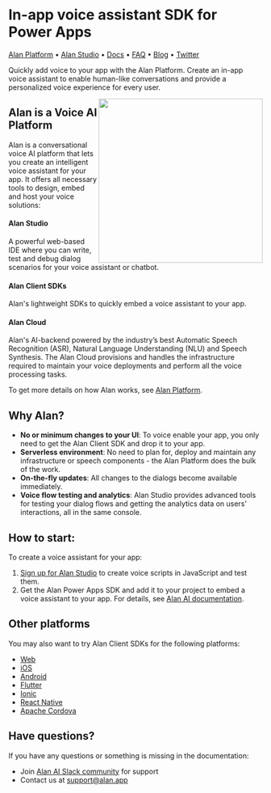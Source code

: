 # In-app voice assistant SDK for Power Apps

[Alan Platform](https://alan.app/) • [Alan Studio](https://studio.alan.app/register) • [Docs](https://alan.app/docs) • [FAQ](https://alan.app/docs/usage/additional/faq) •
[Blog](https://alan.app/blog/) • [Twitter](https://twitter.com/alanvoiceai)

Quickly add voice to your app with the Alan Platform. Create an in-app voice assistant to enable human-like conversations and provide a personalized voice experience for every user.

<img src="https://storage.googleapis.com/alan-public-images/github/tablet-tasks.gif" height="325px" align="right"/>

## Alan is a Voice AI Platform

Alan is a conversational voice AI platform that lets you create an intelligent voice assistant for your app. It offers all necessary tools to design, embed and host your voice solutions:

#### Alan Studio
A powerful web-based IDE where you can write, test and debug dialog scenarios for your voice assistant or chatbot.

#### Alan Client SDKs

Alan's lightweight SDKs to quickly embed a voice assistant to your app.

#### Alan Cloud

Alan's AI-backend powered by the industry’s best Automatic Speech Recognition (ASR), Natural Language Understanding (NLU) and Speech Synthesis. The Alan Cloud provisions and handles the infrastructure required to maintain your voice deployments and perform all the voice processing tasks.

To get more details on how Alan works, see <a href="https://alan.app/platform" target="_blank">Alan Platform</a>.

## Why Alan?

* **No or minimum changes to your UI**: To voice enable your app, you only need to get the Alan Client SDK and drop it to your app.
* **Serverless environment**: No need to plan for, deploy and maintain any infrastructure or speech components - the Alan Platform does the bulk of the work.
* **On-the-fly updates**: All changes to the dialogs become available immediately.
* **Voice flow testing and analytics**: Alan Studio provides advanced tools for testing your dialog flows and getting the analytics data on users' interactions, all in the same console.

## How to start:

To create a voice assistant for your app:

1. <a href="https://studio.alan.app/register" target="_blank">Sign up for Alan Studio</a> to create voice scripts in JavaScript and test them.
2. Get the Alan Power Apps SDK and add it to your project to embed a voice assistant to your app. For details, see <a href="https://alan.app/docs/client-api/pcf/powerapps" target="_blank">Alan AI documentation</a>.

## Other platforms

You may also want to try Alan Client SDKs for the following platforms:

* [Web](https://github.com/alan-ai/alan-sdk-web)
* [iOS](https://github.com/alan-ai/alan-sdk-ios)
* [Android](https://github.com/alan-ai/alan-sdk-android)
* [Flutter](https://github.com/alan-ai/alan-sdk-flutter)
* [Ionic](https://github.com/alan-ai/alan-sdk-ionic)
* [React Native](https://github.com/alan-ai/alan-sdk-reactnative)
* [Apache Cordova](https://github.com/alan-ai/alan-sdk-cordova)


## Have questions?

If you have any questions or something is missing in the documentation:
- Join [Alan AI Slack community](https://app.slack.com/client/TL55N530A) for support
- Contact us at [support@alan.app](mailto:support@alan.app)